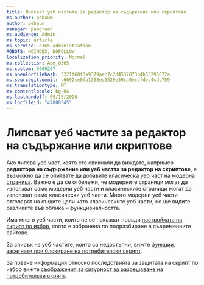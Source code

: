 ```yaml
---
title: Липсват уеб частите за редактор на съдържание или скриптове
ms.author: pebaum
author: pebaum
manager: pamgreen
ms.audience: Admin
ms.topic: article
ms.service: o365-administration
ROBOTS: NOINDEX, NOFOLLOW
localization_priority: Normal
ms.collection: Adm_O365
ms.custom: 9000207
ms.openlocfilehash: 3321f68f3a9379aec7c2d4537873b4b53295672a
ms.sourcegitcommit: c6692ce0fa1358ec3529e59ca0ecdfdea4cdc759
ms.translationtype: MT
ms.contentlocale: bg-BG
ms.lasthandoff: 09/15/2020
ms.locfileid: "47800345"
---
```

# <a name="content-editor-or-script-editor-web-parts-are-missing"></a>Липсват уеб частите за редактор на съдържание или скриптове

Ако липсва уеб част, която сте свикнали да виждате, например **редактора на съдържание или уеб частта за редактор на скриптове**, е възможно да се опитвате да добавите [класическа уеб част на модерна страница](https://support.office.com/article/classic-and-modern-web-part-experiences-3fdae6c3-8fc1-49ab-8708-8c104b882e64). Важно е да се отбележи, че модерните страници могат да използват само модерни уеб части и класическите страници могат да използват само класически уеб части. Много модерни уеб части отговарят на същите цели като класическите уеб части, но ще видите разликите във облика и функционалността.

Има много уеб части, които не се показват поради [настройката на скрипт по избор](https://docs.microsoft.com/sharepoint/allow-or-prevent-custom-script), която е забранена по подразбиране в съвременните сайтове. 

За списък на уеб частите, които са недостъпни, вижте [функции, засегнати при блокиране на потребителски скрипт](https://docs.microsoft.com/sharepoint/allow-or-prevent-custom-script#features-affected-when-custom-script-is-blocked).

За повече информация относно последствията за защитата на скрипт по избор вижте [съображения за сигурност за разрешаване на потребителски скрипт](https://docs.microsoft.com/sharepoint/security-considerations-of-allowing-custom-script).
